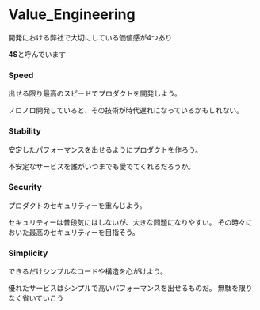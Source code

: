 # Value_Engineering
開発における弊社で大切にしている価値感が4つあり

**4S**と呼んでいます

### Speed
出せる限り最高のスピードでプロダクトを開発しよう。

ノロノロ開発していると、その技術が時代遅れになっているかもしれない。

### Stability
安定したパフォーマンスを出せるようにプロダクトを作ろう。

不安定なサービスを誰がいつまでも愛でてくれるだろうか。

### Security
プロダクトのセキュリティーを重んじよう。

セキュリティーは普段気にはしないが、大きな問題になりやすい。
その時々においた最高のセキュリティーを目指そう。

### Simplicity
できるだけシンプルなコードや構造を心がけよう。

優れたサービスはシンプルで高いパフォーマンスを出せるものだ。
無駄を限りなく省いていこう
